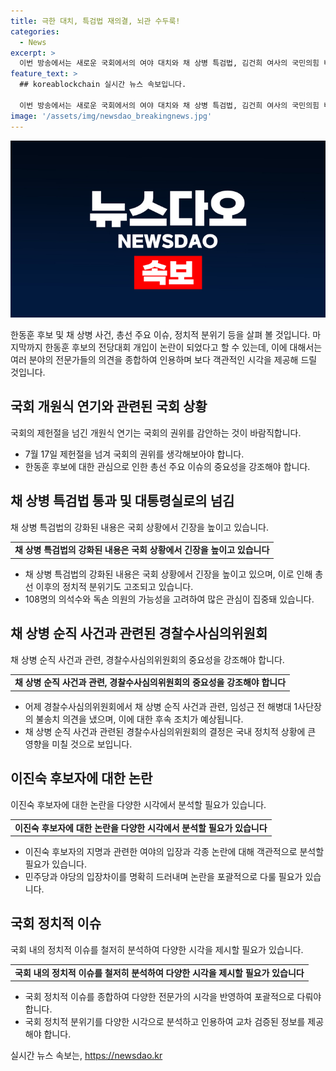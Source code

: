 ```yaml
---
title: 극한 대치, 특검법 재의결, 뇌관 수두룩!
categories:
  - News
excerpt: >
  이번 방송에서는 새로운 국회에서의 여야 대치와 채 상병 특검법, 김건희 여사의 국민의힘 비대위원장에 보낸 문자 등에 대한 논의가 이뤄졌다. 또한 경찰수사심의위원회가 채 상병 순직 사건과 관련된 의견을 내고, 여당 전당대회에서는 후보들의 논란을 중심으로 정치적인 논의가 활발히 이뤄졌다. 민주당은 국회의 회복의지와 지난 총선 전 여러 사안들에 대한 논란과 관련한 대응을 중점적으로 다뤘다. 
feature_text: >
  ## koreablockchain 실시간 뉴스 속보입니다.

  이번 방송에서는 새로운 국회에서의 여야 대치와 채 상병 특검법, 김건희 여사의 국민의힘 비대위원장에 보낸 문자 등에 대한 논의가 이뤄졌다. 또한 경찰수사심의위원회가 채 상병 순직 사건과 관련된 의견을 내고, 여당 전당대회에서는 후보들의 논란을 중심으로 정치적인 논의가 활발히 이뤄졌다. 민주당은 국회의 회복의지와 지난 총선 전 여러 사안들에 대한 논란과 관련한 대응을 중점적으로 다뤘다. 
image: '/assets/img/newsdao_breakingnews.jpg'
---
```


<p><img src="/assets/img/newsdao_breakingnews.jpg" alt="koreablockchain 속보" /></p>

<p>한동훈 후보 및 채 상병 사건, 총선 주요 이슈, 정치적 분위기 등을 살펴 볼 것입니다. 마지막까지 한동훈 후보의 전당대회 개입이 논란이 되었다고 할 수 있는데, 이에 대해서는 여러 분야의 전문가들의 의견을 종합하여 인용하며 보다 객관적인 시각을 제공해 드릴 것입니다.</p>

<h2 data-ke-size="size26">국회 개원식 연기와 관련된 국회 상황</h2>

<p data-ke-size="size16">국회의 제헌절을 넘긴 개원식 연기는 국회의 권위를 감안하는 것이 바람직합니다.</p>

<ul>
  <li>7월 17일 제헌절을 넘겨 국회의 권위를 생각해보아야 합니다.</li>
  <li>한동훈 후보에 대한 관심으로 인한 총선 주요 이슈의 중요성을 강조해야 합니다.</li>
</ul>

<h2 data-ke-size="size26">채 상병 특검법 통과 및 대통령실로의 넘김</h2>

<p data-ke-size="size16">채 상병 특검법의 강화된 내용은 국회 상황에서 긴장을 높이고 있습니다.</p>

<table style="width: 100%;">
  <tr>
    <td style="text-align: center; height: 17px;"><b>채 상병 특검법의 강화된 내용은 국회 상황에서 긴장을 높이고 있습니다</b></td>
  </tr>
</table>

<ul>
  <li>채 상병 특검법의 강화된 내용은 국회 상황에서 긴장을 높이고 있으며, 이로 인해 총선 이후의 정치적 분위기도 고조되고 있습니다.</li>
  <li>108명의 의석수와 독손 의원의 가능성을 고려하여 많은 관심이 집중돼 있습니다.</li>
</ul>

<h2 data-ke-size="size26">채 상병 순직 사건과 관련된 경찰수사심의위원회</h2>

<p data-ke-size="size16">채 상병 순직 사건과 관련, 경찰수사심의위원회의 중요성을 강조해야 합니다.</p>

<table>
  <tr>
    <td style="text-align: center; height: 17px;"><b>채 상병 순직 사건과 관련, 경찰수사심의위원회의 중요성을 강조해야 합니다</b></td>
  </tr>
</table>

<ul>
  <li>어제 경찰수사심의위원회에서 채 상병 순직 사건과 관련, 임성근 전 해병대 1사단장의 불송치 의견을 냈으며, 이에 대한 후속 조치가 예상됩니다.</li>
  <li>채 상병 순직 사건과 관련된 경찰수사심의위원회의 결정은 국내 정치적 상황에 큰 영향을 미칠 것으로 보입니다. </li>
</ul>

<h2 data-ke-size="size26">이진숙 후보자에 대한 논란</h2>

<p data-ke-size="size16">이진숙 후보자에 대한 논란을 다양한 시각에서 분석할 필요가 있습니다.</p>

<table>
  <tr>
    <td style="text-align: center; height: 17px;"><b>이진숙 후보자에 대한 논란을 다양한 시각에서 분석할 필요가 있습니다</b></td>
  </tr>
</table>

<ul>
  <li>이진숙 후보자의 지명과 관련한 여야의 입장과 각종 논란에 대해 객관적으로 분석할 필요가 있습니다.</li>
  <li>민주당과 야당의 입장차이를 명확히 드러내며 논란을 포괄적으로 다룰 필요가 있습니다. </li>
</ul>

<h2 data-ke-size="size26">국회 정치적 이슈</h2>

<p data-ke-size="size16">국회 내의 정치적 이슈를 철저히 분석하여 다양한 시각을 제시할 필요가 있습니다.</p>

<table>
  <tr>
    <td style="text-align: center; height: 17px;"><b>국회 내의 정치적 이슈를 철저히 분석하여 다양한 시각을 제시할 필요가 있습니다</b></td>
  </tr>
</table>

<ul>
  <li>국회 정치적 이슈를 종합하여 다양한 전문가의 시각을 반영하여 포괄적으로 다뤄야 합니다.</li>
  <li>국회 정치적 분위기를 다양한 시각으로 분석하고 인용하여 교차 검증된 정보를 제공해야 합니다.</li>
</ul>
실시간 뉴스 속보는, <a href="https://newsdao.kr" rel="dofollow">https://newsdao.kr</a>



